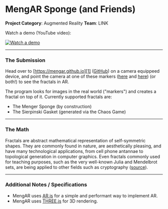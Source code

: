 # MengAR Sponge (and Friends)

**Project Category**: Augmented Reality
**Team**: LINK

Watch a demo (YouTube video):

[![Watch a demo][0.1]][0]


---

### The Submission
Head over to [https://mengar.github.io][1] ([GitHub][2]) on a camera equippeed device, and point the camera at one of these markers ([here][4] and [here][5]) (or both!) to see the fractals in AR.

The program looks for images in the real world ("markers") and creates a fractal on top of it. Currently supported fractals are:

- The Menger Sponge (by construction)
- The Sierpinski Gasket (generated via the Chaos Game)

---

### The Math
Fractals are abstract mathematical representation of self-symmetric shapes. They are commonly found in nature, are aesthetically pleasing, and have many technological applications, from cell phone antannae to topological generation in computer graphics. Even fractals commonly used for teaching purposes, such as the very well-known Julia and Mendelbrot sets, are being applied to other fields such as cryptography ([source][3]).

---

### Additional Notes / Specifications
- MengAR uses [AR.js][6] for a simple and performant way to implement AR.
- MengAR uses [THREE.js][7] for 3D rendering.

[0.1]: https://i.ytimg.com/vi/3pRAFkfASDU/hqdefault.jpg
[0]: https://youtu.be/3pRAFkfASDU
[1]: https://mengar.github.io
[2]: https://github.com/mengar/mengar.github.io
[3]: https://www.quora.com/How-is-the-Mandelbrot-Set-used-in-real-life
[4]: https://github.com/mengar/mengar.github.io/raw/master/img/menger-marker.png
[5]: https://github.com/mengar/mengar.github.io/raw/master/img/sierpinski-marker.png
[6]: https://github.com/jeromeetienne/AR.js/blob/master/README.md
[7]: https://threejs.org/
